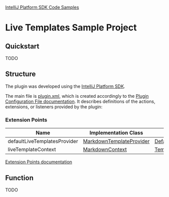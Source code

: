 [IntelliJ Platform SDK Code Samples](../README.md)

# Live Templates Sample Project

## Quickstart

TODO

## Structure

The plugin was developed using the [IntelliJ Platform SDK][docs_sdk].

The main file is [plugin.xml][plugin.xml], which is created accordingly to the [Plugin Configuration File documentation][docs_pluginxml].
It describes definitions of the actions, extensions, or listeners provided by the plugin:

### Extension Points

| Name | Implementation Class | Interface |
| ---- | -------------------- | --------- |
| defaultLiveTemplatesProvider | [MarkdownTemplateProvider][defaultLiveTemplatesProvider_implementation] | [DefaultLiveTemplatesProvider][defaultLiveTemplatesProvider_interface] |
| liveTemplateContext | [MarkdownContext][liveTemplateContext_implementation] | [TemplateContextType][liveTemplateContext_interface] |

[Extension Points documentation][docs_ep]

## Function

TODO

[plugin.xml]: ./src/main/resources/META-INF/plugin.xml
[docs_tool_windows]: https://www.jetbrains.org/intellij/sdk/docs/user_interface_components/tool_windows.html
[docs_pluginxml]: https://www.jetbrains.org/intellij/sdk/docs/basics/plugin_structure/plugin_configuration_file.html
[docs_sdk]: https://www.jetbrains.org/intellij/sdk/docs/intro/about.html
[docs_ep]: https://www.jetbrains.org/intellij/sdk/docs/basics/plugin_structure/plugin_extension_points.html
[docs_listeners]: https://www.jetbrains.org/intellij/sdk/docs/basics/plugin_structure/plugin_listeners.html
[docs_run]: https://www.jetbrains.org/intellij/sdk/docs/tutorials/build_system/prerequisites.html#running-a-simple-gradle-based-intellij-platform-plugin

[defaultLiveTemplatesProvider_implementation]: ./src/main/java/org/intellij/sdk/liveTemplates/MarkdownTemplateProvider.java
[defaultLiveTemplatesProvider_interface]: https://github.com/JetBrains/intellij-community/blob/master/platform/lang-impl/src/com/intellij/codeInsight/template/impl/DefaultLiveTemplatesProvider.java
[liveTemplateContext_implementation]: ./src/main/java/org/intellij/sdk/liveTemplates/MarkdownContext.java
[liveTemplateContext_interface]: https://github.com/JetBrains/intellij-community/blob/master/platform/lang-api/src/com/intellij/codeInsight/template/TemplateContextType.java
